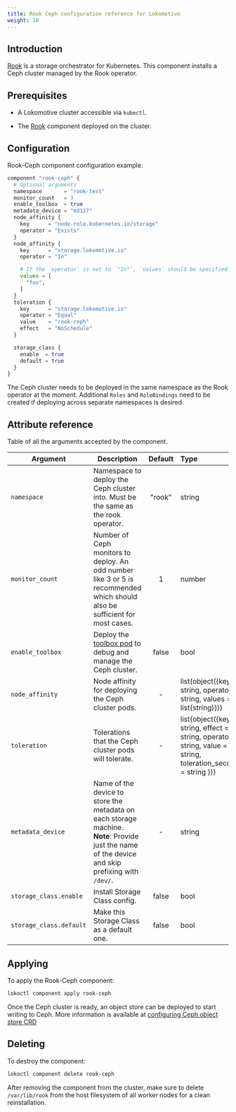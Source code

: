 ```yaml
---
title: Rook Ceph configuration reference for Lokomotive
weight: 10
---
```


## Introduction

[Rook](https://rook.io/) is a storage orchestrator for Kubernetes. This component installs a Ceph
cluster managed by the Rook operator.

## Prerequisites

* A Lokomotive cluster accessible via `kubectl`.

* The [Rook](rook.md) component deployed on the cluster.

## Configuration

Rook-Ceph component configuration example:

```tf
component "rook-ceph" {
  # Optional arguments
  namespace       = "rook-test"
  monitor_count   = 3
  enable_toolbox  = true
  metadata_device = "md127"
  node_affinity {
    key      = "node-role.kubernetes.io/storage"
    operator = "Exists"
  }
  node_affinity {
    key      = "storage.lokomotive.io"
    operator = "In"

    # If the `operator` is set to `"In"`, `values` should be specified.
    values = [
      "foo",
    ]
  }
  toleration {
    key      = "storage.lokomotive.io"
    operator = "Equal"
    value    = "rook-ceph"
    effect   = "NoSchedule"
  }

  storage_class {
    enable  = true
    default = true
  }
}

```

The Ceph cluster needs to be deployed in the same namespace as the Rook operator at the moment.
Additional `Roles` and `RoleBindings` need to be created if deploying across separate namespaces is
desired.

## Attribute reference

Table of all the arguments accepted by the component.

| Argument                | Description                                                                                                                                      | Default | Type                                                                                                           | Required |
|-------------------------|--------------------------------------------------------------------------------------------------------------------------------------------------|:-------:|:---------------------------------------------------------------------------------------------------------------|:--------:|
| `namespace`             | Namespace to deploy the Ceph cluster into. Must be the same as the rook operator.                                                                | "rook"  | string                                                                                                         |  false   |
| `monitor_count`         | Number of Ceph monitors to deploy. An odd number like 3 or 5 is recommended which should also be sufficient for most cases.                      |    1    | number                                                                                                         |  false   |
| `enable_toolbox`        | Deploy the [toolbox pod](https://rook.io/docs/rook/master/ceph-toolbox.html) to debug and manage the Ceph cluster.                               | false   | bool                                                                                                           |  false   |
| `node_affinity`         | Node affinity for deploying the Ceph cluster pods.                                                                                               |    -    | list(object({key = string, operator = string, values = list(string)}))                                         |  false   |
| `toleration`            | Tolerations that the Ceph cluster pods will tolerate.                                                                                            |    -    | list(object({key = string, effect = string, operator = string, value = string, toleration_seconds = string })) |  false   |
| `metadata_device`       | Name of the device to store the metadata on each storage machine. **Note**: Provide just the name of the device and skip prefixing with `/dev/`. |    -    | string                                                                                                         |  false   |
| `storage_class.enable`  | Install Storage Class config.                                                                                                                    |  false  | bool                                                                                                           |  false   |
| `storage_class.default` | Make this Storage Class as a default one.                                                                                                        |  false  | bool                                                                                                           |  false   |

## Applying

To apply the Rook-Ceph component:

```bash
lokoctl component apply rook-ceph
```

Once the Ceph cluster is ready, an object store can be deployed to start writing to Ceph.
More information is available at [configuring Ceph object store CRD](https://rook.io/docs/rook/v1.2/ceph-object-store-crd.html)

## Deleting

To destroy the component:

```bash
lokoctl component delete rook-ceph
```

After removing the component from the cluster, make sure to delete `/var/lib/rook` from the host
filesystem of all worker nodes for a clean reinstallation.
